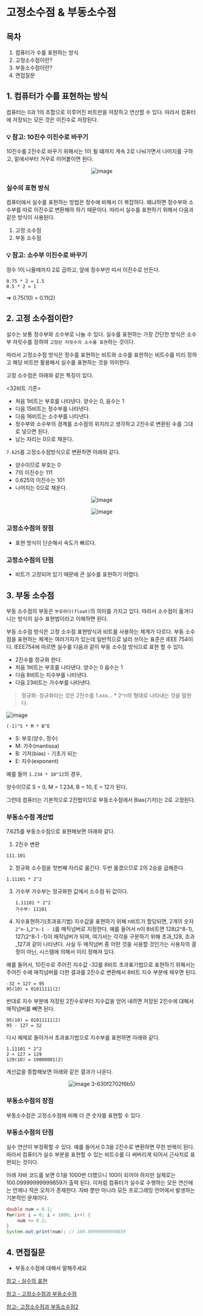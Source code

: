# 고정소수점 & 부동소수점

## 목차

1. 컴퓨터가 수를 표현하는 방식
2. 고정소수점이란?
3. 부동소수점이란?
4. 면접질문

## 1. 컴퓨터가 수를 표현하는 방식

컴퓨터는 0과 1의 조합으로 이루어진 비트만을 저장하고 연산할 수 있다. 따라서 컴퓨터에 저장되는 모든 것은 이진수로 저장된다.

### 💡 참고: 10진수 이진수로 바꾸기

10진수를 2진수로 바꾸기 위해서는 1이 될 떄까지 계속 2로 나눠가면서 나머지를 구하고, 밑에서부터 거꾸로 이어붙이면 된다.

<div align="center">

![image](https://github.com/woorifisa-member/2023-CS-Study/assets/72537762/71fb9034-1b96-43d8-8c03-630f2702f6b5)

</div>

### 실수의 표현 방식

컴퓨터에서 실수를 표현하는 방법은 정수에 비해서 더 복잡하다. 왜냐하면 정수부와 소수부를 따로 이진수로 변환해야 하기 때문이다. 따라서 실수를 표현하기 위해서 다음과 같은 방식이 사용된다.

1. 고정 소수점
2. 부동 소수점

### 💡 참고: 소수부 이진수로 바꾸기

정수 1이 나올때까지 2로 곱하고, 앞에 정수부만 따서 이진수로 만든다.

```text
0.75 * 2 = 1.5
0.5 * 2 = 1
```

=> 0.75(10) = 0.11(2)

## 2. 고정 소수점이란?

실수는 보통 정수부와 소수부로 나눌 수 있다. 실수를 표현하는 가장 간단한 방식은 소수부 자릿수를 정하여 `고정된 자릿수의 소수를 표현`하는 것이다.

따라서 고정소수점 방식은 정수를 표현하는 비트와 소수를 표현하는 비트수를 미리 정하고 해당 비트만 활용해서 실수를 표현하는 것을 의미한다.

고정 소수점은 아래와 같은 특징이 있다.

<32비트 기준>

- 처음 1비트는 부호를 나타낸다. 양수는 0, 음수는 1
- 다음 15비트는 정수부를 나타낸다.
- 다음 16비트는 소수부를 나타낸다.
- 정수부와 소수부의 경계를 소수점의 위치라고 생각하고 2진수로 변환된 수를 그대로 넣으면 된다.
- 남는 자리는 0으로 채운다.

`7.625`를 고정소수점방식으로 변환하면 아래와 같다.

- 양수이므로 부호는 0
- 7의 이진수는 111
- 0.625의 이진수는 101
- 나머지는 0으로 채운다.

<div align="center">

![image](https://github.com/woorifisa-member/2023-CS-Study/assets/72537762/edc82b88-8420-4250-a517-47ea92e6fce6)

![image](https://github.com/woorifisa-member/2023-CS-Study/assets/72537762/1f10760d-2303-4193-8b4b-20f9df90a84a)

</div>

### 고정소수점의 장점

- 표현 방식이 단순해서 속도가 빠르다.

### 고정소수점의 단점

- 비트가 고정되어 있기 때문에 큰 실수를 표현하기 어렵다.

## 3. 부동 소수점

부동 소수점의 부동은 `부유하다(float)`의 의미를 가지고 있다. 따라서 소수점이 옮겨다니는 방식의 실수 표현법이라고 이해하면 된다.

부동 소수점 방식은 고정 소수점 표현방식과 비트를 사용하는 체계가 다르다. 부동 소수점을 표현하는 체계는 여러가지가 있는데 일반적으로 널리 쓰이는 표준은 IEEE 754이다. IEEE754에 따르면 실수를 다음과 같이 부동 소수점 방식으로 표현 할 수 있다.

- 2진수를 정규화 한다.
- 처음 1비트는 부호를 나타낸다. 양수는 0 음수는 1
- 다음 8비트는 지수부를 나타낸다.
- 다음 23비트는 가수부를 나타낸다.

> 정규화: 정규화라는 것은 2진수를 1.xxx... \* 2^n의 형태로 나타내는 것을 말한다.

![image](https://github.com/woorifisa-member/2023-CS-Study/assets/72537762/21a8b809-4c81-45e3-9ef3-da36b55a3d05)

```text
(-1)^S * M * B^E
```

- S: 부호(양수, 정수)
- M: 가수(mantissa)
- B: 기저(bias) - 기초가 되는
- E: 지수(exponent)

예를 들어 `1.234 * 10^12`의 경우,

양수이므로 S = 0, M = 1.234, B = 10, E = 12가 된다.

그런데 컴퓨터는 기본적으로 2진법이므로 부동소수점에서 Bias(기저)는 2로 고정된다.

### 부동소수점 계산법

7.625를 부동소수점으로 표현해보면 아래와 같다.

1. 2진수 변환

```text
111.101
```

2. 정규화
   소수점을 첫번째 자리로 옮긴다. 두번 옮겼으므로 2의 2승을 곱해준다.

```text
1.11101 * 2^2
```

3. 가수부
   가수부는 정규화한 값에서 소수점 뒤 값이다.

   ```
   1.11101 * 2^2
   가수부: 11101
   ```

4. 지수표현하기(초과표기법)
   지수값을 표현하기 위해 n비트가 할당되면, 2개의 숫자 `2^n-1`,`2^n-1 - 1`를 매직넘버로 지정한다. 예를 들어서 n이 8비트면 128(2^8-1), 127(2^8-1 -1)이 매직넘버가 되며, 여기서는 각각을 구분하기 위해 초과\_128, 초과\_127과 같이 나타낸다. 사실 두 매직넘버 중 어떤 것을 사용할 것인가는 사용자의 결정이 아닌, 시스템에 의해서 미리 정해져 있다.

예를 들어서, 10진수로 주어진 지수값 -32를 8비트 초과표기법으로 표현하기 위해서는 주어진 수에 매직넘버를 더한 결과를 2진수로 변환해서 8비트 지수 부분에 채우면 된다.

```
-32 + 127 = 95
95(10) = 01011111(2)
```

반대로 지수 부분에 저장된 2진수로부터 지수값을 얻어 내려면 저장된 2진수에 대해서 매직넘버를 빼면 된다.

```
95(10) = 01011111(2)
95 - 127 = 32
```

다시 예제로 돌아가서 초과표기법으로 지수부를 표현하면 아래와 같다.

```
1.11101 * 2^2
2 + 127 = 129
129(10) = 10000001(2)
```

계산값을 종합해보면 아래와 같은 결과가 나온다.

<div align="center">

![image](https://github.com/woorifisa-member/2023-CS-Study/assets/72537762/e06ac506-dcff-476f-85d6-2e2378465c81)
3-630f2702f6b5)

</div>

### 부동소수점의 장점

부동소수점은 고정소수점에 비해 더 큰 숫자를 표현할 수 있다.

### 부동소수점의 단점

실수 연산이 부정확할 수 있다. 예를 들어서 0.3을 2진수로 변환하면 무한 반복이 된다.
따라서 컴퓨터가 실수 부분을 표현할 수 있는 비트수를 다 써버리게 되어서 근사치로 표현되는 것이다.

아래 자바 코드를 보면 0.1을 1000번 더했으니 100이 되어야 하지만 실제로는 100.09999999999859가 출력 된다. 이처럼 컴퓨터가 실수로 수행하는 모든 연산에는 언제나 작은 오차가 존재한다. 자바 뿐만 아니라 모든 프로그래밍 언어에서 발생하는 기본적인 문제이다.

```java
double num = 0.1;
for(int i = 0; i < 1000; i++) {
    num += 0.1;
}
System.out.print(num); // 100.09999999999859
```

## 4. 면접질문

- 부동소수점에 대해서 말해주세요

[참고 - 실수의 표현](http://www.tcpschool.com/java/java_datatype_floatingPointNumber)

[참고 - 고정소수점과 부동소수점](https://gguguk.github.io/posts/fixed_point_and_floating_point/)

[참고- 고정소수점과 부동소수점2](https://woo-dev.tistory.com/93)
